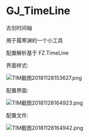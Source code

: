 # GJ_TimeLine
古剑时间轴

用于履寒渊的一个小工具

配置解析基于 FZ.TimeLine

界面样式:

![TIM截图20181128153627.png](https://i.loli.net/2018/11/28/5bfe56b00e7ca.png)

配置界面:

![TIM截图20181128164923.png](https://i.loli.net/2018/11/28/5bfe56b0329e5.png)

配置文件:

![TIM截图20181128164942.png](https://i.loli.net/2018/11/28/5bfe56b142c62.png)
